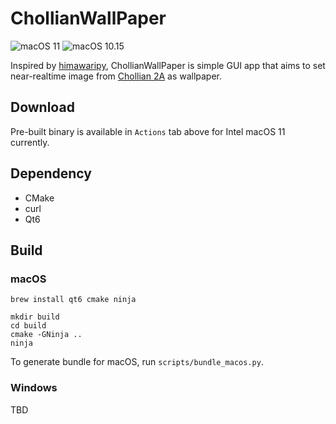 # ChollianWallPaper

![macOS 11](https://github.com/pjessesco/ChollianWallPaper/actions/workflows/macOS11.yml/badge.svg) ![macOS 10.15](https://github.com/pjessesco/ChollianWallPaper/actions/workflows/macOS10.15.yml/badge.svg)


Inspired by [himawaripy](https://github.com/boramalper/himawaripy), ChollianWallPaper is simple GUI app that aims to set near-realtime image from [Chollian 2A](https://en.wikipedia.org/wiki/Chollian) as wallpaper.

## Download

Pre-built binary is available in `Actions` tab above for Intel macOS 11 currently.

## Dependency

- CMake
- curl
- Qt6

 
## Build
 
### macOS
 
    brew install qt6 cmake ninja
    
    mkdir build
    cd build
    cmake -GNinja ..
    ninja
    
To generate bundle for macOS, run `scripts/bundle_macos.py`. 

### Windows

TBD

